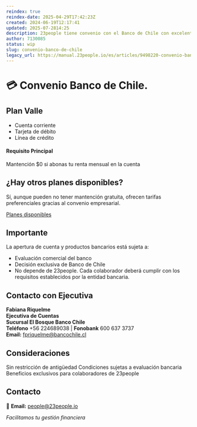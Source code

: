 ```yaml
---
reindex: true
reindex-date: 2025-04-29T17:42:23Z
created: 2024-06-19T12:17:41
updated: 2025-07-2814:25
description: 23people tiene convenio con el Banco de Chile con excelentes beneficios.
author: 7130085
status: wip
slug: convenio-banco-de-chile
legacy_url: https://manual.23people.io/es/articles/9498220-convenio-banco-de-chile
---
```


# 💳 Convenio Banco de Chile.  
  


## Plan Valle
- Cuenta corriente
- Tarjeta de débito
- Línea de crédito

#### Requisito Principal
Mantención $0 si abonas tu renta mensual en la cuenta

## ¿Hay otros planes disponibles?

Sí, aunque pueden no tener mantención gratuita, ofrecen tarifas preferenciales gracias al convenio empresarial.

[Planes disponibles](https://drive.google.com/file/d/1v19ivYlxg0EPZQGEdawDxJ3Cb-F2ChwN/view?usp=drive_link)

## Importante

La apertura de cuenta y productos bancarios está sujeta a:  

- Evaluación comercial del banco
- Decisión exclusiva de Banco de Chile
- No depende de 23people. Cada colaborador deberá cumplir con los requisitos establecidos por la entidad bancaria.

## Contacto con Ejecutiva

​**Fabiana Riquelme**  
​**Ejecutiva de Cuentas  
Sucursal El Bosque Banco Chile**  
​**Teléfono** +56 224689038 | **Fonobank** 600 637 3737  
​**Email:** [fpriquelme@bancochile.cl](mailto:fpriquelme@bancochile.cl)

## Consideraciones
Sin restricción de antigüedad
Condiciones sujetas a evaluación bancaria
Beneficios exclusivos para colaboradores de 23people

## Contacto

📧 **Email:** [people@23people.io](people@people.io)

*Facilitamos tu gestión financiera*
